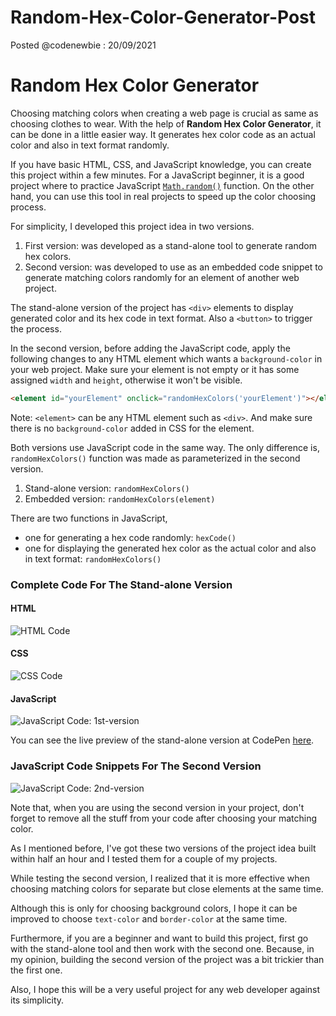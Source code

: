 # Random-Hex-Color-Generator-Post
Posted @codenewbie : 20/09/2021


# Random Hex Color Generator 

Choosing matching colors when creating a web page is crucial as same as choosing clothes to wear. With the help of **Random Hex Color Generator**, it can be done in a little easier way. It generates hex color code as an actual color and also in text format randomly. 

If you have basic HTML, CSS, and JavaScript knowledge, you can create this project within a few minutes. For a JavaScript beginner, it is a good project where to practice JavaScript [`Math.random()`](https://developer.mozilla.org/en-US/docs/Web/JavaScript/Reference/Global_Objects/Math/random) function. On the other hand, you can use this tool in real projects to speed up the color choosing process.

For simplicity, I developed this project idea in two versions. 

1. First version: was developed as a stand-alone tool to generate random hex colors.
1. Second version: was developed to use as an embedded code snippet to generate matching colors randomly for an element of another web project.

The stand-alone version of the project has `<div>` elements to display generated color and its hex code in text format. Also a `<button>` to trigger the process.

In the second version, before adding the JavaScript code, apply the following changes to any HTML element which wants a `background-color` in your web project. Make sure your element is not empty or it has some assigned `width` and `height`, otherwise it won't be visible. 

```html
<element id="yourElement" onclick="randomHexColors('yourElement')"></element>
```
Note: `<element>` can be any HTML element such as `<div>`. And make sure there is no `background-color` added in CSS for the element. 

Both versions use JavaScript code in the same way. The only difference is, `randomHexColors()` function was made as parameterized in the second version.

1. Stand-alone version: `randomHexColors()` 
1. Embedded version: `randomHexColors(element)`
 
There are two functions in JavaScript,
* one for generating a hex code randomly: `hexCode()`
* one for displaying the generated hex color as the actual color and also in text format: `randomHexColors()`

### Complete Code For The Stand-alone Version
#### HTML 
![HTML Code](https://community.codenewbie.org/remoteimages/uploads/articles/n618gtwzpbe5w834vxjk.png)

#### CSS
![CSS Code](https://community.codenewbie.org/remoteimages/uploads/articles/ia74vokuca7azuw796iu.png)

#### JavaScript
![JavaScript Code: 1st-version](https://community.codenewbie.org/remoteimages/uploads/articles/ke0hktwaauy0asgm2zn3.png)

You can see the live preview of the stand-alone version at CodePen [here](https://codepen.io/pen/?template=qBjjbmy "Random Hex Color Generator").

### JavaScript Code Snippets For The Second Version
![JavaScript Code: 2nd-version](https://community.codenewbie.org/remoteimages/uploads/articles/1a0hrjrabx1s1kkudhmg.png)

Note that, when you are using the second version in your project, don't forget to remove all the stuff from your code after choosing your matching color.

As I mentioned before, I've got these two versions of the project idea built within half an hour and I tested them for a couple of my projects. 

While testing the second version, I realized that it is more effective when choosing matching colors for separate but close elements at the same time.

Although this is only for choosing background colors, I hope it can be improved to choose `text-color` and `border-color` at the same time.

Furthermore, if you are a beginner and want to build this project, first go with the stand-alone tool and then work with the second one. Because, in my opinion, building the second version of the project was a bit trickier than the first one.
 
Also, I hope this will be a very useful project for any web developer against its simplicity. 
